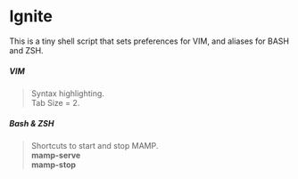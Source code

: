 Ignite
======

This is a tiny shell script that sets preferences for VIM, and aliases for BASH and ZSH.

##### VIM #####
>Syntax highlighting.  
>Tab Size = 2.  

##### Bash & ZSH #####
>Shortcuts to start and stop MAMP.  
>**mamp-serve**  
>**mamp-stop**  
